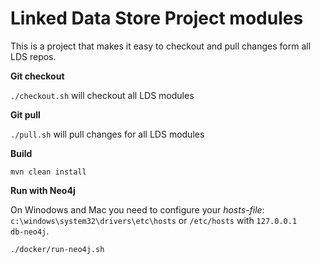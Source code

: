 # Linked Data Store Project modules

This is a project that makes it easy to checkout and pull changes form all LDS repos.

**Git checkout**

`./checkout.sh` will checkout all LDS modules

**Git pull**

`./pull.sh` will pull changes for all LDS modules

**Build**

`mvn clean install`

**Run with Neo4j**

On Winodows and Mac you need to configure your *hosts-file*: `c:\windows\system32\drivers\etc\hosts` or `/etc/hosts` with `127.0.0.1    db-neo4j`.

`./docker/run-neo4j.sh`
